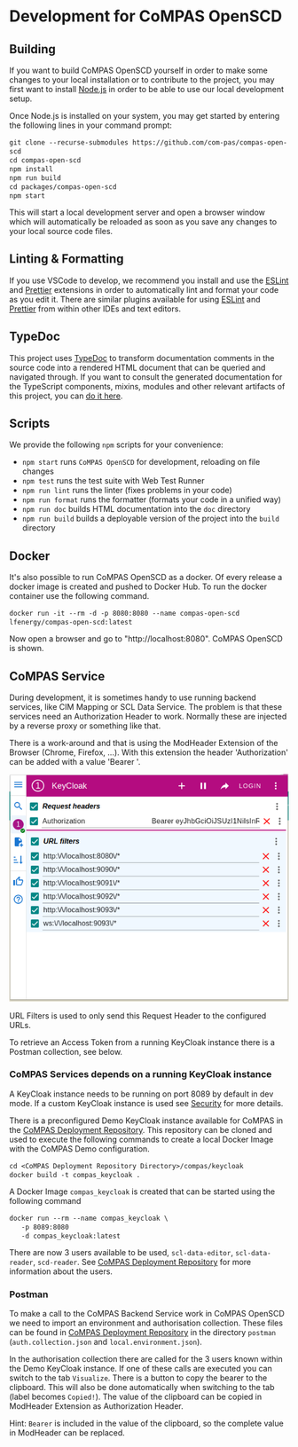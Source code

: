 <!--
SPDX-FileCopyrightText: 2021 Alliander N.V.

SPDX-License-Identifier: Apache-2.0
-->

# Development for CoMPAS OpenSCD

## Building

If you want to build CoMPAS OpenSCD yourself in order to make some changes to your local installation or to contribute
to the project, you may first want to install [Node.js](https://nodejs.org/) in order to be able to use our local
development setup.

Once Node.js is installed on your system, you may get started by entering the following lines in your command prompt:

```
git clone --recurse-submodules https://github.com/com-pas/compas-open-scd
cd compas-open-scd
npm install
npm run build
cd packages/compas-open-scd
npm start
```

This will start a local development server and open a browser window which will automatically be reloaded as soon as you
save any changes to your local source code files.

## Linting & Formatting

If you use VSCode to develop, we recommend you install and use
the [ESLint](https://marketplace.visualstudio.com/items?itemName=dbaeumer.vscode-eslint)
and [Prettier](https://marketplace.visualstudio.com/items?itemName=esbenp.prettier-vscode) extensions in order to
automatically lint and format your code as you edit it. There are similar plugins available for
using [ESLint](https://eslint.org/) and [Prettier](https://prettier.io/) from within other IDEs and text editors.

## TypeDoc
This project uses [TypeDoc](https://typedoc.org/) to transform documentation comments in the source code into a rendered HTML document that can be queried and navigated through. If you want to consult the generated documentation for the TypeScript components, mixins, modules and other relevant artifacts of this project, you can [do it here](https://openscd.github.io/doc/).

## Scripts

We provide the following `npm` scripts for your convenience:

- `npm start` runs `CoMPAS OpenSCD` for development, reloading on file changes
- `npm test` runs the test suite with Web Test Runner
- `npm run lint` runs the linter (fixes problems in your code)
- `npm run format` runs the formatter (formats your code in a unified way)
- `npm run doc` builds HTML documentation into the `doc` directory
- `npm run build` builds a deployable version of the project into the `build` directory

## Docker

It's also possible to run CoMPAS OpenSCD as a docker. Of every release a docker image is created and pushed to Docker
Hub. To run the docker container use the following command.

```
docker run -it --rm -d -p 8080:8080 --name compas-open-scd lfenergy/compas-open-scd:latest
```

Now open a browser and go to "http://localhost:8080". CoMPAS OpenSCD is shown.

## CoMPAS Service

During development, it is sometimes handy to use running backend services, like CIM Mapping or SCL Data Service.
The problem is that these services need an Authorization Header to work. Normally these are injected by a reverse proxy
or something like that.

There is a work-around and that is using the ModHeader Extension of the Browser (Chrome, Firefox, ...).
With this extension the header 'Authorization' can be added with a value 'Bearer <access token>'.

![ModHeader Screenshot](ModHeader.png)

URL Filters is used to only send this Request Header to the configured URLs.

To retrieve an Access Token from a running KeyCloak instance there is a Postman collection, see below.

### CoMPAS Services depends on a running KeyCloak instance

A KeyCloak instance needs to be running on port 8089 by default in dev mode. If a custom KeyCloak instance is used see
[Security](README.md#security) for more details.

There is a preconfigured Demo KeyCloak instance available for CoMPAS in the
[CoMPAS Deployment Repository](https://github.com/com-pas/compas-deployment). This repository can be cloned and
used to execute the following commands to create a local Docker Image with the CoMPAS Demo configuration.

```shell
cd <CoMPAS Deployment Repository Directory>/compas/keycloak
docker build -t compas_keycloak . 
```

A Docker Image `compas_keycloak` is created that can be started using the following command

```shell
docker run --rm --name compas_keycloak \
   -p 8089:8080 
   -d compas_keycloak:latest
```

There are now 3 users available to be used, `scl-data-editor`, `scl-data-reader`, `scd-reader`. See
[CoMPAS Deployment Repository](https://github.com/com-pas/compas-deployment) for more information about the users.

### Postman

To make a call to the CoMPAS Backend Service work in CoMPAS OpenSCD we need to import an environment and authorisation 
collection. These files can be found in [CoMPAS Deployment Repository](https://github.com/com-pas/compas-deployment) 
in the directory `postman` (`auth.collection.json` and `local.environment.json`).

In the authorisation collection there are called for the 3 users known within the Demo KeyCloak instance.
If one of these calls are executed you can switch to the tab `Visualize`. There is a button to copy the bearer to the 
clipboard. This will also be done automatically when switching to the tab (label becomes `Copied!`).
The value of the clipboard can be copied in ModHeader Extension as Authorization Header. 

Hint: `Bearer` is included in the value of the clipboard, so the complete value in ModHeader can be replaced.

